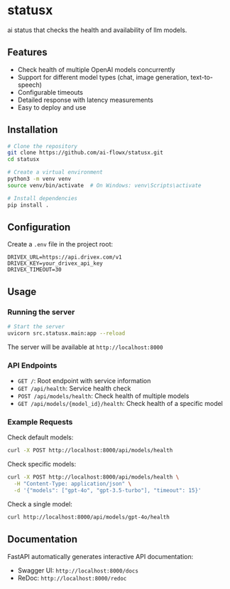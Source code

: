 # statusx

ai status that checks the health and availability of llm models.

## Features

- Check health of multiple OpenAI models concurrently
- Support for different model types (chat, image generation, text-to-speech)
- Configurable timeouts
- Detailed response with latency measurements
- Easy to deploy and use

## Installation

```bash
# Clone the repository
git clone https://github.com/ai-flowx/statusx.git
cd statusx

# Create a virtual environment
python3 -m venv venv
source venv/bin/activate  # On Windows: venv\Scripts\activate

# Install dependencies
pip install .
```

## Configuration

Create a `.env` file in the project root:

```
DRIVEX_URL=https://api.drivex.com/v1
DRIVEX_KEY=your_drivex_api_key
DRIVEX_TIMEOUT=30
```

## Usage

### Running the server

```bash
# Start the server
uvicorn src.statusx.main:app --reload
```

The server will be available at `http://localhost:8000`

### API Endpoints

- `GET /`: Root endpoint with service information
- `GET /api/health`: Service health check
- `POST /api/models/health`: Check health of multiple models
- `GET /api/models/{model_id}/health`: Check health of a specific model

### Example Requests

Check default models:
```bash
curl -X POST http://localhost:8000/api/models/health
```

Check specific models:
```bash
curl -X POST http://localhost:8000/api/models/health \
  -H "Content-Type: application/json" \
  -d '{"models": ["gpt-4o", "gpt-3.5-turbo"], "timeout": 15}'
```

Check a single model:
```bash
curl http://localhost:8000/api/models/gpt-4o/health
```

## Documentation

FastAPI automatically generates interactive API documentation:

- Swagger UI: `http://localhost:8000/docs`
- ReDoc: `http://localhost:8000/redoc`
